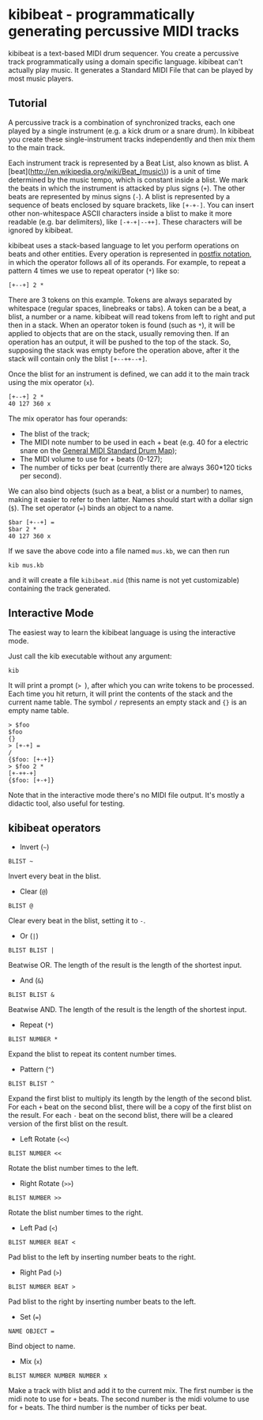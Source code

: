 kibibeat - programmatically generating percussive MIDI tracks
=============================================================

kibibeat is a text-based MIDI drum sequencer. You create a percussive track programmatically using a domain specific language.
kibibeat can't actually play music. It generates a Standard MIDI File that can be played by most music players.

Tutorial
--------

A percussive track is a combination of synchronized tracks, each one played by a single instrument (e.g. a kick drum or a snare drum). In kibibeat you create these single-instrument tracks independently and then mix them to the main track.

Each instrument track is represented by a Beat List, also known as blist. A [beat](http://en.wikipedia.org/wiki/Beat_(music\)) is a unit of time determined by the music tempo, which is constant inside a blist. We mark the beats in which the instrument is attacked by plus signs (`+`). The other beats are represented by minus signs (`-`). A blist is represented by a sequence of beats enclosed by square brackets, like `[+-+-]`. You can insert other non-whitespace ASCII characters inside a blist to make it more readable (e.g. bar delimiters), like `[-+-+|--++]`. These characters will be ignored by kibibeat.

kibibeat uses a stack-based language to let you perform operations on beats and other entities. Every operation is represented in [postfix notation](http://en.wikipedia.org/wiki/Reverse_Polish_notation), in which the operator follows all of its operands. For example, to repeat a pattern 4 times we use to repeat operator (`*`) like so:

```
[+--+] 2 *
```

There are 3 tokens on this example. Tokens are always separated by whitespace (regular spaces, linebreaks or tabs). A token can be a beat, a blist, a number or a name. kibibeat will read tokens from left to right and put then in a stack. When an operator token is found (such as `*`), it will be applied to objects that are on the stack, usually removing then. If an operation has an output, it will be pushed to the top of the stack. So, supposing the stack was empty before the operation above, after it the stack will contain only the blist `[+--++--+]`.

Once the blist for an instrument is defined, we can add it to the main track using the mix operator (`x`).

```
[+--+] 2 *
40 127 360 x
```

The mix operator has four operands:

* The blist of the track;
* The MIDI note number to be used in each + beat (e.g. 40 for a electric snare on the [General MIDI Standard Drum Map](http://en.wikipedia.org/wiki/File:GMStandardDrumMap.gif));
* The MIDI volume to use for + beats (0-127);
* The number of ticks per beat (currently there are always 360*120 ticks per second).

We can also bind objects (such as a beat, a blist or a number) to names, making it easier to refer to then latter. Names should start with a dollar sign (`$`). The set operator (`=`) binds an object to a name.

```
$bar [+--+] =
$bar 2 *
40 127 360 x
```

If we save the above code into a file named `mus.kb`, we can then run

```
kib mus.kb
```

and it will create a file `kibibeat.mid` (this name is not yet customizable) containing the track generated.

Interactive Mode
----------------

The easiest way to learn the kibibeat language is using the interactive mode.

Just call the kib executable without any argument:

```
kib
```

It will print a prompt (`> `), after which you can write tokens to be processed. Each time you hit return, it will print the contents of the stack and the current name table. The symbol `/` represents an empty stack and `{}` is an empty name table.

```
> $foo
$foo
{}
> [+-+] =
/
{$foo: [+-+]}
> $foo 2 *
[+-++-+]
{$foo: [+-+]}
```

Note that in the interactive mode there's no MIDI file output. It's mostly a didactic tool, also useful for testing.

kibibeat operators
------------------

* Invert (`~`)
```
BLIST ~
```
Invert every beat in the blist.

* Clear (`@`)
```
BLIST @
```
Clear every beat in the blist, setting it to `-`.

* Or (`|`)
```
BLIST BLIST |
```
Beatwise OR.
The length of the result is the length of the shortest input.

* And (`&`)
```
BLIST BLIST &
```
Beatwise AND.
The length of the result is the length of the shortest input.

* Repeat (`*`)
```
BLIST NUMBER *
```
Expand the blist to repeat its content number times.

* Pattern (`^`)
```
BLIST BLIST ^
```
Expand the first blist to multiply its length by the length of the second blist.
For each `+` beat on the second blist, there will be a copy of the first blist on the result.
For each `-` beat on the second blist, there will be a cleared version of the first blist on the result.

* Left Rotate (`<<`)
```
BLIST NUMBER <<
```
Rotate the blist number times to the left.

* Right Rotate (`>>`)
```
BLIST NUMBER >>
```
Rotate the blist number times to the right.

* Left Pad (`<`)
```
BLIST NUMBER BEAT <
```
Pad blist to the left by inserting number beats to the right.

* Right Pad (`>`)
```
BLIST NUMBER BEAT >
```
Pad blist to the right by inserting number beats to the left.

* Set (`=`)
```
NAME OBJECT =
```
Bind object to name.

* Mix (`x`)
```
BLIST NUMBER NUMBER NUMBER x
```
Make a track with blist and add it to the current mix.
The first number is the midi note to use for `+` beats.
The second number is the midi volume to use for `+` beats.
The third number is the number of ticks per beat.
